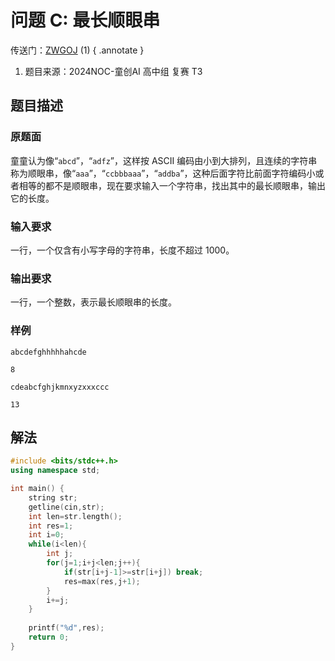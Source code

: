 # 问题 C: 最长顺眼串

传送门：[ZWGOJ](http://81.68.64.169/problem.php?cid=1009&pid=2) (1)
{ .annotate }

1.  题目来源：2024NOC-童创AI 高中组 复赛 T3

## 题目描述

### 原题面

童童认为像“$\texttt{abcd}$”，“$\texttt{adfz}$”，这样按 ASCII 编码由小到大排列，且连续的字符串称为顺眼串，像“$\texttt{aaa}$”，“$\texttt{ccbbbaaa}$”，“$\texttt{addba}$”，这种后面字符比前面字符编码小或者相等的都不是顺眼串，现在要求输入一个字符串，找出其中的最长顺眼串，输出它的长度。

### 输入要求

一行，一个仅含有小写字母的字符串，长度不超过 $1000$。

### 输出要求

一行，一个整数，表示最长顺眼串的长度。

### 样例

<div class="grid" markdown>

```text
abcdefghhhhhahcde
```

```text
8
```

</div>

<div class="grid" markdown>

```text
cdeabcfghjkmnxyzxxxccc
```

```text
13
```

</div>

## 解法

```cpp
#include <bits/stdc++.h>
using namespace std;

int main() {
	string str;
	getline(cin,str);
	int len=str.length();
	int res=1;
	int i=0;
	while(i<len){
		int j;
		for(j=1;i+j<len;j++){
			if(str[i+j-1]>=str[i+j]) break;
			res=max(res,j+1);
		}
		i+=j;
	}
	
	printf("%d",res);
	return 0;
}
```
